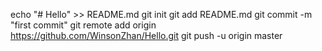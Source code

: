 echo "# Hello" >> README.md
git init
git add README.md
git commit -m "first commit"
git remote add origin https://github.com/WinsonZhan/Hello.git
git push -u origin master
